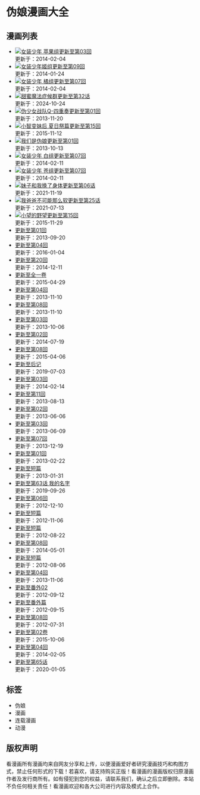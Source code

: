 # 伪娘漫画大全

## 漫画列表

- [![女装少年 苹果组](//cf.mhgui.com/cpic/b/12006.jpg)更新至第03回](https://comic/12006/ "女装少年 苹果组")  
  更新于：2014-02-04  
- [![女装少年姬组](//cf.mhgui.com/cpic/b/11686.jpg)更新至第09回](https://comic/11686/ "女装少年姬组")  
  更新于：2014-01-24  
- [![女装少年 橘组](//cf.mhgui.com/cpic/b/11161.jpg)更新至第07回](https://comic/11161/ "女装少年 橘组")  
  更新于：2014-02-04  
- [![甜蜜魔法症候群](//cf.mhgui.com/cpic/b/11158.jpg)更新至第32话](https://comic/11158/ "甜蜜魔法症候群")  
  更新于：2024-10-24  
- [![伪少女战队Q-四重奏](//cf.mhgui.com/cpic/b/11007.jpg)更新至第01回](https://comic/11007/ "伪少女战队Q-四重奏")  
  更新于：2013-11-20  
- [![小智变妹后 夏日祭篇](//cf.mhgui.com/cpic/b/10936.jpg)更新至第15回](https://comic/10936/ "小智变妹后 夏日祭篇")  
  更新于：2015-11-12  
- [![我们是伪娘](//cf.mhgui.com/cpic/b/10550.jpg)更新至第01回](https://comic/10550/ "我们是伪娘")  
  更新于：2013-10-13  
- [![女装少年 白组](//cf.mhgui.com/cpic/b/10539.jpg)更新至第07回](https://comic/10539/ "女装少年 白组")  
  更新于：2014-02-11  
- [![女装少年 苍组](//cf.mhgui.com/cpic/b/10515.jpg)更新至第07回](https://comic/10515/ "女装少年 苍组")  
  更新于：2014-02-11  
- [![妹子和我换了身体](//cf.mhgui.com/cpic/b/10482.jpg)更新至第06话](https://comic/10482/ "妹子和我换了身体")  
  更新于：2021-11-19  
- [![我爸爸不可能那么软](//cf.mhgui.com/cpic/b/10455.jpg)更新至第25话](https://comic/10455/ "我爸爸不可能那么软")  
  更新于：2021-07-13  
- [![小望的野望](//cf.mhgui.com/cpic/b/10385.jpg)更新至第15回](https://comic/10385/ "小望的野望")  
  更新于：2015-11-29  
- [更新至第01回](https://comic/10288/ "家族关系")  
  更新于：2013-09-20  
- [更新至第04回](https://comic/10277/ "成为我的下仆吧")  
  更新于：2016-01-04  
- [更新至第20回](https://comic/10182/ "Fetix!")  
  更新于：2014-12-11  
- [更新至全一卷](https://comic/10116/ "转生少女图鉴")  
  更新于：2015-04-29  
- [更新至第04回](https://comic/10095/ "伪娘盒-two bound")  
  更新于：2013-11-10  
- [更新至第08回](https://comic/10066/ "女装少年 李子组")  
  更新于：2013-11-10  
- [更新至第03回](https://comic/10048/ "御形屋春香")  
  更新于：2013-10-06  
- [更新至第02回](https://comic/9689/ "就让姐姐来保护你吧!")  
  更新于：2014-07-19  
- [更新至第08回](https://comic/9635/ "女装少年桃组")  
  更新于：2015-04-06  
- [更新至后记](https://comic/9595/ "我们是变态")  
  更新于：2019-07-03  
- [更新至第03回](https://comic/9398/ "一夜乙女")  
  更新于：2014-02-14  
- [更新至第11回](https://comic/9352/ "女装少年哈密瓜组")  
  更新于：2013-08-13  
- [更新至第02回](https://comic/9004/ "委员长是♂男孩子")  
  更新于：2013-06-06  
- [更新至第03回](https://comic/9001/ "女子圣域")  
  更新于：2013-06-09  
- [更新至第07回](https://comic/9000/ "我们成了伪娘偶像")  
  更新于：2013-12-19  
- [更新至第01回](https://comic/8094/ "残念女忍传")  
  更新于：2013-02-22  
- [更新至短篇](https://comic/7886/ "色誘之唇")  
  更新于：2013-01-31  
- [更新至第63话 我的名字](https://comic/7465/ "今天开始当小学女生Ｐ！")  
  更新于：2019-09-26  
- [更新至第06回](https://comic/7433/ "虚子的怠惰")  
  更新于：2012-12-10  
- [更新至短篇](https://comic/7236/ "你们都被骗了")  
  更新于：2012-11-06  
- [更新至短篇](https://comic/6781/ "明明之前还是朋友")  
  更新于：2012-08-22  
- [更新至第08回](https://comic/6725/ "人家x人家")  
  更新于：2014-05-01  
- [更新至短篇](https://comic/6606/ "惩罚游戏")  
  更新于：2012-08-06  
- [更新至第04回](https://comic/6590/ "亮to光")  
  更新于：2013-11-06  
- [更新至番外02](https://comic/6345/ "凉之音")  
  更新于：2012-09-12  
- [更新至番外篇](https://comic/6235/ "女装家教")  
  更新于：2012-09-15  
- [更新至第08回](https://comic/6135/ "蘑菇☆魔法")  
  更新于：2012-07-31  
- [更新至第02卷](https://comic/6116/ "伪娘控")  
  更新于：2015-10-06  
- [更新至第04回](https://comic/5256/ "雏菊三原色")  
  更新于：2014-02-05  
- [更新至第65话](https://comic/5102/ "欢迎来到魔法少女部")  
  更新于：2020-01-05  

## 标签
- 伪娘
- 漫画
- 连载漫画
- 动漫

## 版权声明
看漫画所有漫画均来自网友分享和上传，以便漫画爱好者研究漫画技巧和构图方式，禁止任何形式的下载！若喜欢，请支持购买正版！看漫画的漫画版权归原漫画作者及发行商所有。如有侵犯到您的权益，请联系我们，确认之后立即删除。本站不负任何相关责任！看漫画欢迎和各大公司进行内容及模式上合作。